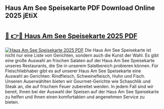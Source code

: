 ## Haus Am See Speisekarte PDF Download Online 2025 jEtiX

# <h2><a href="http://gc7lyro.nevu.top/?p=Haus+Am+See+Speisekarte">🔗 👉🔴 Haus Am See Speisekarte 2025 PDF</a></h2>

[![Haus Am See Speisekarte 2025 PDF](https://i.imgur.com/dBaPXMq.png)](http://gc7lyro.nevu.top/?p=Haus+Am+See+Speisekarte)
Die Haus Am See Speisekarte ist nicht nur eine Liste von Gerichten, sondern auch die Kunst der Wahl. Es gibt eine große Auswahl an frischen Salaten auf der Haus Am See Speisekarte unseres Restaurants, die Sie in unserem Salatbereich probieren können. Für Fleischliebhaber gibt es auf unserer Haus Am See Speisekarte eine Auswahl an Gerichten: Rindfleisch, Schweinefleisch, Huhn und Fisch. Unseren Auserwählten bieten wir Gourmet-Gerichte wie Schaschlik und Steak an, die auf frischem Feuer zubereitet werden. In jedem Fall sind wir bereit, Ihnen bei der Auswahl der Speisen auf der Haus Am See Speisekarte zu helfen und Ihnen einen komfortablen und angenehmen Service zu bieten.
